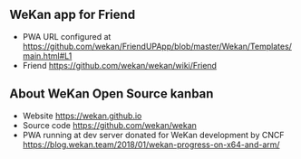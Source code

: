 ## WeKan app for Friend

- PWA URL configured at https://github.com/wekan/FriendUPApp/blob/master/Wekan/Templates/main.html#L1
- Friend https://github.com/wekan/wekan/wiki/Friend

## About WeKan Open Source kanban

- Website https://wekan.github.io
- Source code https://github.com/wekan/wekan
- PWA running at dev server donated for WeKan development by CNCF https://blog.wekan.team/2018/01/wekan-progress-on-x64-and-arm/

